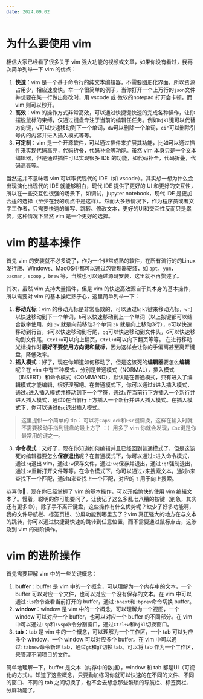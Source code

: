 ```yaml
---
date: 2024.09.02
---
```


# 为什么要使用 vim 

相信大家已经看了很多关于 vim 强大功能的视频或文章，如果你没有看过，我再次简单列举一下 vim 的优点：

1. **快速**：vim 是一个基于命令行的纯文本编辑器，不需要图形化界面，所以资源占用少，相应速度快。举一个很简单的例子，当你打开一个上万行的`json`文件并想要在某一行做出修改时，用 vscode 或 微软的notepad 打开会卡顿，而 vim 则可以秒开。
2. **高效**：vim 的操作方式非常高效，可以通过快捷键快速的完成各种操作，让你摆脱鼠标的束缚，仅通过键盘专注于当前的编辑任任务。例如`hjkl`键可以代替方向键，`w`可以快速移动到下一个单词，`dw`可以删除一个单词，`ci"`可以删除引号内的内容并进入插入模式等等。
3. **可定制**：vim 是一个开源软件，可以通过插件来扩展其功能，比如可以通过插件来实现代码高亮，代码折叠，代码补全等功能。虽然 vim 本身只是一个文本编辑器，但是通过插件可以实现很多 IDE 的功能，如代码补全，代码折叠，代码高亮等。

当然这并不意味着 vim 可以取代现代的 IDE（如 vscode）。其实想一想为什么会出现演化出现代的 IDE 就能够明白，现代 IDE 提供了更好的 UI 和更好的交互性，所以在一些交互性很强的场景下，如调试，jupyter notebook，现代 IDE 是更加合适的选择（至少在我的观点中是这样）。然而大多数情况下，作为程序员或者文字工作者，只需要快速的编写、跳转、修改文本，更好的UI和交互性反而只是累赘，这种情况下显然 vim 是一个更好的选择。

# vim 的基本操作

首先 vim 的安装就不必多说了，作为一个非常成熟的软件，在所有流行的的Linux发行版、Windows、MacOS中都可以通过包管理器安装，如 `apt`，`yum`，`pacman`，`scoop` ，`brew` 等，当然也可以通过源码安装，这里就不再赘述了。

其次，虽然 vim 支持大量插件，但是 vim 的快速高效源自于其本身的基本操作，所以需要对 vim 的基本操烂熟于心，这里简单列举一下：

1. **移动光标**：vim 的移动光标是非常高效的，可以通过`hjkl`键来移动光标，`w`可以快速移动到下一个单词，`b`可以快速移动到上一个单词（以上按键都可以结合数字使用，如 `3w` 就是向前移动3个单词 `3k` 就是向上移动3行），`0`可以快速移动到行首，`$`可以快速移动到行尾，`gg`可以快速移动到文件头，`G`可以快速移动到文件尾，`Ctrl+u`可以向上翻页，`Ctrl+d`可以向下翻页等等。 在进行移动光标操作时**最好不要使用方向键和鼠标**，因为这样会让你的手偏离甚至离开键盘，降低效率。
2. **插入模式**：好了，现在你知道如何移动了，但是这该死的**编辑器**要怎么**编辑**呢？在 vim 中有三种模式，分别是普通模式（NORMAL），插入模式（INSERT）和命令模式（COMMAND），默认是在普通模式，只有进入了编辑模式才能编辑，很好理解吧。在普通模式下，你可以通过`i`进入插入模式，通过`a`进入插入模式并移动到下一个字符，通过`o`在当前行下方插入一个新行并进入插入模式，通过`O`在当前行上方插入一个新行并进入插入模式。在插入模式下，你可以通过`Esc`退出插入模式。

> 这里提供一个简单的 tip： 可以将`CapsLock`和`Esc`键调换，这样在输入时就不需要移动手指到键盘的最上方了 ：）用多了 vim 你就会发现，`Esc`键是你最常用的键之一。

3. **命令模式**：又好了，现在你知道如何编辑并且已经回到普通模式了，但是这该死的编辑器要怎么**保存退出**呢？在普通模式下，你可以通过`:`进入命令模式，通过`:q`退出 vim，通过`:w`保存文件，通过`:wq`保存并退出，通过`:q!`强制退出，通过`:e`重新打开文件等等。在命令模式下，你可以通过`/`来搜索文本，通过`n`来查找下一个匹配，通过`N`来查找上一个匹配，对应的 `?` 用于向上搜索。

恭喜你🎉，现在你已经掌握了 vim 的基本操作，可以开始愉快的使用 vim 编辑文本了。慢着，聪明的你可能要问了，让我记了这么多乱七八糟的按键（别急，其实还有更多😊），除了手不离开键盘，这些操作有什么优势呢？缺少了好多功能啊，我的文件导航栏、标签页栏、分屏功能到哪里去了？vim
真正强大的地方在与文本的跳转，你可以通过快捷键快速的跳转到任意位置，而不需要通过鼠标点击，这涉及到 vim 的进阶操作。

# vim 的进阶操作

首先需要理解 vim 中的一些关键概念：
1. **buffer**：buffer 是 vim 中的一个概念，可以理解为一个内存中的文本，一个 buffer 可以对应一个文件，也可以对应一个没有保存的文本。在 vim 中可以通过`:ls`命令查看当前打开的 buffer，通过`:bnext`和`:bprev`命令切换 buffer。
2. **window**：window 是 vim 中的一个概念，可以理解为一个视图，一个 window 可以对应一个 buffer，也可以对应一个 buffer 的不同部分。在 vim 中可以通过`:sp`和`:vsp`命令分割窗口，通过`Ctrl+w`和`hjkl`切换窗口。
3. **tab**：tab 是 vim 中的一个概念，可以理解为一个工作区，一个 tab 可以对应多个 window，一个 window 可以对应多个 buffer。在 vim 中可以通过`:tabnew`命令新建 tab，通过`gt`和`gT`切换 tab。可以将 tab 作为一个工作区，来管理不同项目的文件。

简单地理解一下，buffer 是文本（内存中的数据），window 和 tab 都是UI（可视化的方式）。知道了这些概念，只要勤加练习你就可以快速的在不同的文件、不同的窗口、不同的 tab 之间切换了，也不会去想念那些繁琐的导航栏、标签页栏、分屏功能了。
